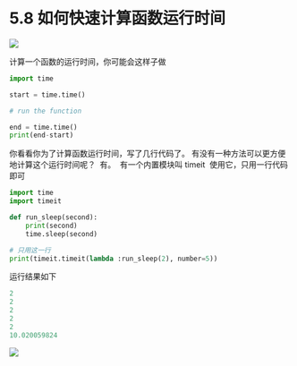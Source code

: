 # 5.8 如何快速计算函数运行时间
![](https://image.iswbm.com/20200804124133.png)

计算一个函数的运行时间，你可能会这样子做

```python
import time

start = time.time()

# run the function

end = time.time()
print(end-start)
```

你看看你为了计算函数运行时间，写了几行代码了。
​
有没有一种方法可以更方便地计算这个运行时间呢？
​
有。
​
有一个内置模块叫 timeit
​
使用它，只用一行代码即可

```python
import time
import timeit

def run_sleep(second):
    print(second)
    time.sleep(second)

# 只用这一行
print(timeit.timeit(lambda :run_sleep(2), number=5))
```

运行结果如下

```python
2
2
2
2
2
10.020059824
```



![](https://image.iswbm.com/20200607174235.png)
